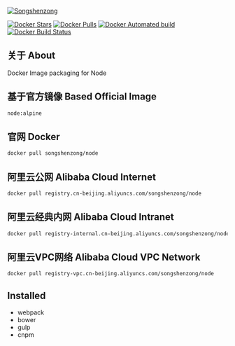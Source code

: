 [![Songshenzong](https://songshenzong.com/images/logo.png)](https://songshenzong.com)

[![Docker Stars](https://img.shields.io/docker/stars/songshenzong/node.svg?style=flat-square)](https://hub.docker.com/r/songshenzong/php/)
[![Docker Pulls](https://img.shields.io/docker/pulls/songshenzong/node.svg?style=flat-square)](https://hub.docker.com/r/songshenzong/php/)
[![Docker Automated build](https://img.shields.io/docker/automated/songshenzong/node.svg?style=flat-square)](https://hub.docker.com/r/songshenzong/php/)
[![Docker Build Status](https://img.shields.io/docker/build/songshenzong/node.svg?style=flat-square)](https://hub.docker.com/r/songshenzong/php/)

## 关于 About
Docker Image packaging for Node



## 基于官方镜像 Based Official Image

```bash
node:alpine
```



## 官网 Docker

```bash
docker pull songshenzong/node
```



## 阿里云公网 Alibaba Cloud Internet

```bash
docker pull registry.cn-beijing.aliyuncs.com/songshenzong/node
```



## 阿里云经典内网 Alibaba Cloud Intranet

```bash
docker pull registry-internal.cn-beijing.aliyuncs.com/songshenzong/node
```


## 阿里云VPC网络 Alibaba Cloud VPC Network

```bash
docker pull registry-vpc.cn-beijing.aliyuncs.com/songshenzong/node
```


## Installed

- webpack
- bower
- gulp
- cnpm
